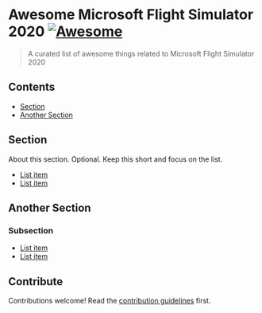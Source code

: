 # Awesome Microsoft Flight Simulator 2020 [![Awesome](https://awesome.re/badge.svg)](https://awesome.re)

> A curated list of awesome things related to Microsoft Flight Simulator 2020

## Contents

- [Section](#section)
- [Another Section](#another-section)

## Section

About this section. Optional. Keep this short and focus on the list.

- [List item](http://example.com)
- [List item](http://example.com)

## Another Section

### Subsection

- [List item](http://example.com)
- [List item](http://example.com)

## Contribute

Contributions welcome! Read the [contribution guidelines](contributing.md) first.
